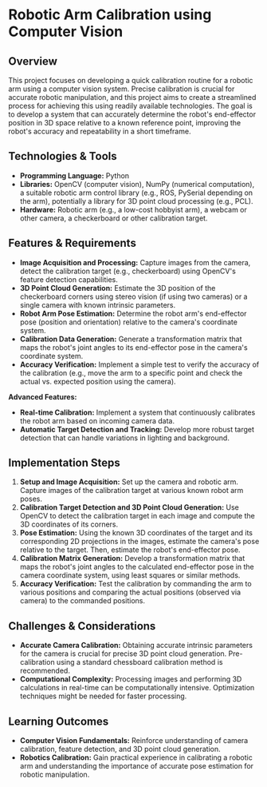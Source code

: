 # Robotic Arm Calibration using Computer Vision

## Overview

This project focuses on developing a quick calibration routine for a robotic arm using a computer vision system.  Precise calibration is crucial for accurate robotic manipulation, and this project aims to create a streamlined process for achieving this using readily available technologies. The goal is to develop a system that can accurately determine the robot's end-effector position in 3D space relative to a known reference point, improving the robot's accuracy and repeatability in a short timeframe.

## Technologies & Tools

- **Programming Language:** Python
- **Libraries:** OpenCV (computer vision), NumPy (numerical computation), a suitable robotic arm control library (e.g., ROS, PySerial depending on the arm), potentially a library for 3D point cloud processing (e.g., PCL).
- **Hardware:** Robotic arm (e.g., a low-cost hobbyist arm), a webcam or other camera, a checkerboard or other calibration target.

## Features & Requirements

- **Image Acquisition and Processing:** Capture images from the camera, detect the calibration target (e.g., checkerboard) using OpenCV's feature detection capabilities.
- **3D Point Cloud Generation:**  Estimate the 3D position of the checkerboard corners using stereo vision (if using two cameras) or a single camera with known intrinsic parameters.
- **Robot Arm Pose Estimation:** Determine the robot arm's end-effector pose (position and orientation) relative to the camera's coordinate system.
- **Calibration Data Generation:** Generate a transformation matrix that maps the robot's joint angles to its end-effector pose in the camera's coordinate system.
- **Accuracy Verification:** Implement a simple test to verify the accuracy of the calibration (e.g., move the arm to a specific point and check the actual vs. expected position using the camera).

**Advanced Features:**
- **Real-time Calibration:** Implement a system that continuously calibrates the robot arm based on incoming camera data.
- **Automatic Target Detection and Tracking:**  Develop more robust target detection that can handle variations in lighting and background.


## Implementation Steps

1. **Setup and Image Acquisition:** Set up the camera and robotic arm. Capture images of the calibration target at various known robot arm poses.
2. **Calibration Target Detection and 3D Point Cloud Generation:** Use OpenCV to detect the calibration target in each image and compute the 3D coordinates of its corners.
3. **Pose Estimation:** Using the known 3D coordinates of the target and its corresponding 2D projections in the images, estimate the camera's pose relative to the target.  Then, estimate the robot's end-effector pose.
4. **Calibration Matrix Generation:** Develop a transformation matrix that maps the robot's joint angles to the calculated end-effector pose in the camera coordinate system, using least squares or similar methods.
5. **Accuracy Verification:** Test the calibration by commanding the arm to various positions and comparing the actual positions (observed via camera) to the commanded positions.


## Challenges & Considerations

- **Accurate Camera Calibration:** Obtaining accurate intrinsic parameters for the camera is crucial for precise 3D point cloud generation.  Pre-calibration using a standard chessboard calibration method is recommended.
- **Computational Complexity:** Processing images and performing 3D calculations in real-time can be computationally intensive.  Optimization techniques might be needed for faster processing.


## Learning Outcomes

- **Computer Vision Fundamentals:**  Reinforce understanding of camera calibration, feature detection, and 3D point cloud generation.
- **Robotics Calibration:** Gain practical experience in calibrating a robotic arm and understanding the importance of accurate pose estimation for robotic manipulation.

